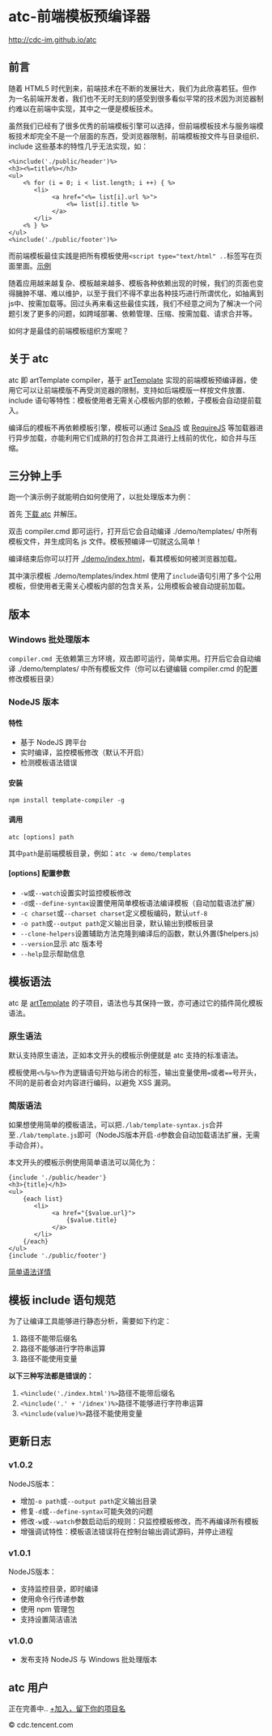 #	atc-前端模板预编译器

<http://cdc-im.github.io/atc>


##	前言

随着 HTML5 时代到来，前端技术在不断的发展壮大，我们为此欣喜若狂。但作为一名前端开发者，我们也不无时无刻的感受到很多看似平常的技术因为浏览器制约难以在前端中实现，其中之一便是模板技术。
	
虽然我们已经有了很多优秀的前端模板引擎可以选择，但前端模板技术与服务端模板技术却完全不是一个层面的东西，受浏览器限制，前端模板按文件与目录组织、include 这些基本的特性几乎无法实现，如：

	<%include('./public/header')%>
	<h3><%=title%></h3>
	<ul>
	    <% for (i = 0; i < list.length; i ++) { %>
	       <li>
	        	<a href="<%= list[i].url %>">
	        		<%= list[i].title %>
	        	</a>
	       </li>
	    <% } %>
	</ul>
	<%include('./public/footer')%>
	
而前端模板最佳实践是把所有模板使用``<script type="text/html" ..``标签写在页面里面。[示例](http://aui.github.io/artTemplate/demo/basic.html) 

随着应用越来越复杂、模板越来越多、模板各种依赖出现的时候，我们的页面也变得臃肿不堪、难以维护，以至于我们不得不拿出各种技巧进行所谓优化，如抽离到js中、按需加载等。回过头再来看这些最佳实践，我们不经意之间为了解决一个问题引发了更多的问题，如跨域部署、依赖管理、压缩、按需加载、请求合并等。

如何才是最佳的前端模板组织方案呢？

##	关于 atc

atc 即 artTemplate compiler，基于 [artTemplate](https://github.com/aui/artTemplate) 实现的前端模板预编译器，使用它可以让前端模版不再受浏览器的限制，支持如后端模版一样按文件放置、include 语句等特性：模板使用者无需关心模板内部的依赖，子模板会自动提前载入。

编译后的模板不再依赖模板引擎，模板可以通过 [SeaJS](http://seajs.org) 或 [RequireJS](http://requirejs.org) 等加载器进行异步加载，亦能利用它们成熟的打包合并工具进行上线前的优化，如合并与压缩。

##	三分钟上手

跑一个演示例子就能明白如何使用了，以批处理版本为例：

首先 [下载 atc](https://github.com/cdc-im/atc/archive/master.zip) 并解压。

双击 compiler.cmd 即可运行，打开后它会自动编译 ./demo/templates/ 中所有模板文件，并生成同名 js 文件。模板预编译一切就这么简单！

编译结束后你可以打开 [./demo/index.html](http://cdc-im.github.io/atc/demo/)，看其模板如何被浏览器加载。

其中演示模板 ./demo/templates/index.html 使用了``include``语句引用了多个公用模板，但使用者无需关心模板内部的包含关系，公用模板会被自动提前加载。

##	版本

###	Windows 批处理版本

``compiler.cmd ``无依赖第三方环境，双击即可运行，简单实用。打开后它会自动编译 ./demo/templates/ 中所有模板文件（你可以右键编辑 compiler.cmd 的配置修改模板目录）

###	NodeJS 版本

####	特性

*	基于 NodeJS 跨平台
*	实时编译，监控模板修改（默认不开启）
*	检测模板语法错误

####	安装

	npm install template-compiler -g

####	调用

	atc [options] path

其中``path``是前端模板目录，例如：``atc -w demo/templates``

####	[options] 配置参数
            
*	``-w``或``--watch``设置实时监控模板修改
*	``-d``或``--define-syntax``设置使用简单模板语法编译模板（自动加载语法扩展）
*	``-c charset``或``--charset charset``定义模板编码，默认``utf-8``
*	``-o path``或``--output path``定义输出目录，默认输出到模板目录
*	``--clone-helpers``设置辅助方法克隆到编译后的函数，默认外置($helpers.js)
*	``--version``显示 atc 版本号
*	``--help``显示帮助信息

##	模板语法

atc 是 [artTemplate](https://github.com/aui/artTemplate) 的子项目，语法也与其保持一致，亦可通过它的插件简化模板语法。

###	原生语法

默认支持原生语法，正如本文开头的模板示例便就是 atc 支持的标准语法。

模板使用``<%``与``%>``作为逻辑语句开始与闭合的标签，输出变量使用``=``或者``==``号开头，不同的是前者会对内容进行编码，以避免 XSS 漏洞。

###	简版语法

如果想使用简单的模板语法，可以把``./lab/template-syntax.js``合并至``./lab/template.js``即可（NodeJS版本开启``-d``参数会自动加载语法扩展，无需手动合并）。

本文开头的模板示例使用简单语法可以简化为：

	{include './public/header'}
	<h3>{title}</h3>
	<ul>
	    {each list}
	       <li>
	        	<a href="{$value.url}">
	        		{$value.title}
	        	</a>
	       </li>
	    {/each}
	</ul>
	{include './public/footer'}
	
[简单语法详情](http://aui.github.com/artTemplate/extensions/index.html)

##	模板 include 语句规范

为了让编译工具能够进行静态分析，需要如下约定：

1.	路径不能带后缀名
2.	路径不能够进行字符串运算
3.	路径不能使用变量

**以下三种写法都是错误的：**

1.	``<%include('./index.html')%>``路径不能带后缀名
2.	``<%include('.' + '/idnex')%>``路径不能够进行字符串运算
3.	``<%include(value)%>``路径不能使用变量

##	更新日志

###	v1.0.2

NodeJS版本：

*	增加``-o path``或``--output path``定义输出目录
*	修复``-d``或``--define-syntax``可能失效的问题
*	修改``-w``或``--watch``参数启动后的规则：只监控模板修改，而不再编译所有模板
*	增强调试特性：模板语法错误将在控制台输出调试源码，并停止进程

###	v1.0.1

NodeJS版本：

*	支持监控目录，即时编译
*	使用命令行传递参数
*	使用 npm 管理包
*	支持设置简洁语法

###	v1.0.0

*	发布支持 NodeJS 与 Windows 批处理版本


##	atc 用户

正在完善中.. [+加入，留下你的项目名](https://github.com/cdc-im/atc/issues/1)

© cdc.tencent.com
